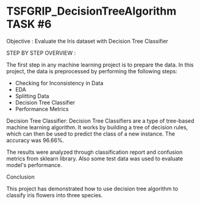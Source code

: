 # TSFGRIP_DecisionTreeAlgorithm TASK #6
Objective : Evaluate the Iris dataset with Decision Tree Classifier

STEP BY STEP OVERVIEW :

The first step in any machine learning project is to prepare the data. In this project, the data is preprocessed by performing the following steps:

- Checking for Inconsistency in Data
- EDA
- Splitting Data
- Decision Tree Classifier
- Performance Metrics


Decision Tree Classifier: Decision Tree Classifiers are a type of tree-based machine learning algorithm. It works by building a tree of decision rules, which can then be used to predict the class of a new instance. The accuracy was 96.66%.

The results were analyzed through classification report and confusion metrics from sklearn library. Also some test data was used to evaluate model's performance.

Conclusion

This project has demonstrated how to use decision tree algorithm to classify iris flowers into three species. 
